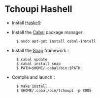 # Tchoupi Hashell

* Install [Haskell](http://www.haskell.org):

* Install the [Cabal](http://www.haskell.org/cabal/) package manager:

        $ sudo apt-get install cabal-install

* Install the [Snap](http://snapframework.com) framework :

        $ cabal update
		$ cabal install snap
		$ PATH=$HOME/.cabal/bin:$PATH

* Compile and launch :

        $ make install
		$ $HOME/.cabal/bin/tchoupi -p 8085
